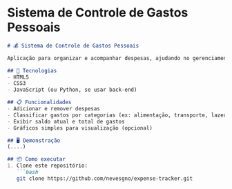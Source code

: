 # Sistema de Controle de Gastos Pessoais  

```markdown
# 💰 Sistema de Controle de Gastos Pessoais

Aplicação para organizar e acompanhar despesas, ajudando no gerenciamento financeiro diário.

## 🚀 Tecnologias
- HTML5  
- CSS3  
- JavaScript (ou Python, se usar back-end)  

## 📋 Funcionalidades
- Adicionar e remover despesas  
- Classificar gastos por categorias (ex: alimentação, transporte, lazer)  
- Exibir saldo atual e total de gastos  
- Gráficos simples para visualização (opcional)  

## 🖥️ Demonstração
(....)  

## 📦 Como executar
1. Clone este repositório:
   ```bash
   git clone https://github.com/nevesgno/expense-tracker.git
